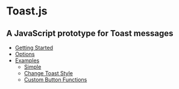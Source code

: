 # Toast.js

## A JavaScript prototype for Toast messages

- [Getting Started]()
- [Options]()
- [Examples]()
	- [Simple]()
	- [Change Toast Style]()
	- [Custom Button Functions]()